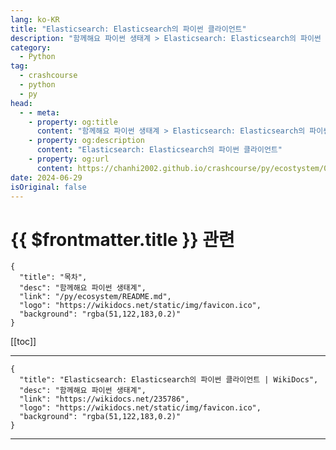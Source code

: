 ```yaml
---
lang: ko-KR
title: "Elasticsearch: Elasticsearch의 파이썬 클라이언트"
description: "함께해요 파이썬 생태계 > Elasticsearch: Elasticsearch의 파이썬 클라이언트"
category:
  - Python
tag: 
  - crashcourse
  - python
  - py
head:
  - - meta:
    - property: og:title
      content: "함께해요 파이썬 생태계 > Elasticsearch: Elasticsearch의 파이썬 클라이언트"
    - property: og:description
      content: "Elasticsearch: Elasticsearch의 파이썬 클라이언트"
    - property: og:url
      content: https://chanhi2002.github.io/crashcourse/py/ecostystem/07/elasticsearch.html
date: 2024-06-29
isOriginal: false
---
```


# {{ $frontmatter.title }} 관련

```component VPCard
{
  "title": "목차",
  "desc": "함께해요 파이썬 생태계",
  "link": "/py/ecosystem/README.md",
  "logo": "https://wikidocs.net/static/img/favicon.ico",
  "background": "rgba(51,122,183,0.2)"
}
```

[[toc]]

---

```component VPCard
{
  "title": "Elasticsearch: Elasticsearch의 파이썬 클라이언트 | WikiDocs",
  "desc": "함께해요 파이썬 생태계",
  "link": "https://wikidocs.net/235786",
  "logo": "https://wikidocs.net/static/img/favicon.ico",
  "background": "rgba(51,122,183,0.2)"
}
```

<!-- TODO: 작성 -->

---

<TagLinks />